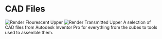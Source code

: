 # CAD Files
![Render Flourescent Upper](https://github.com/SiberFreak/Protocube/blob/main/Resources/Renders/Render_Flourescent_Upper.png)
![Render Transmitted Upper](https://github.com/SiberFreak/Protocube/blob/main/Resources/Renders/Render_Transmitted_Upper.png)
A selection of CAD files from Autodesk Inventor Pro for everything from the cubes to tools used to assemble them.

